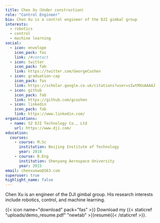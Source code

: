 ```yaml
---
title: Chen Xu（Under construction）
role: "Control Engineer"
bio: Chen Xu is a control engineer of the DJI gimbal group
interests:
  - robotics
  - control
  - machine learning
social:
  - icon: envelope
    icon_pack: fas
    link: /#contact
  - icon: twitter
    icon_pack: fab
    link: https://twitter.com/GeorgeCushen
  - icon: graduation-cap
    icon_pack: fas
    link: https://scholar.google.co.uk/citations?user=sIwtMXoAAAAJ
  - icon: github
    icon_pack: fab
    link: https://github.com/gcushen
  - icon: linkedin
    icon_pack: fab
    link: https://www.linkedin.com/
organizations:
  - name: SZ DJI Technology Co., Ltd
    url: https://www.dji.com/
education:
  courses:
    - course: M.Sc
      institution: Beijing Institute of Technology
      year: 2018
    - course: B.Eng
      institution: Shenyang Aerospace University
      year: 2015
email: chenxuowo@163.com
superuser: true
highlight_name: false
---
```

Chen Xu is an engineer of the DJI gimbal group. His research interests include robotics, control, and machine learning. 

{{< icon name="download" pack="fas" >}} Download my {{< staticref "uploads/demo_resume.pdf" "newtab" >}}resumé{{< /staticref >}}.

